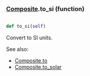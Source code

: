 ### [Composite](Composite.md).to_si (function)


```py

def to_si(self)

```



Convert to SI units.

See also:

* [Composite.to](Composite.to.md)
* [Composite.to_solar](Composite.to_solar.md)

